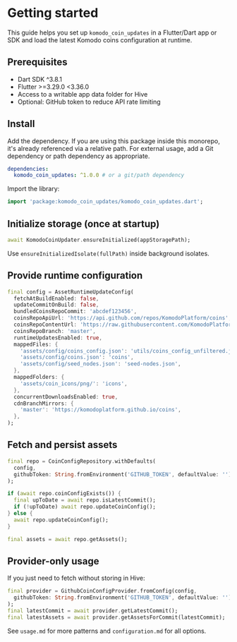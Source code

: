# Getting started

This guide helps you set up `komodo_coin_updates` in a Flutter/Dart app or
SDK and load the latest Komodo coins configuration at runtime.

## Prerequisites

- Dart SDK ^3.8.1
- Flutter >=3.29.0 <3.36.0
- Access to a writable app data folder for Hive
- Optional: GitHub token to reduce API rate limiting

## Install

Add the dependency. If you are using this package inside this monorepo, it's
already referenced via a relative path. For external usage, add a Git
dependency or path dependency as appropriate.

```yaml
dependencies:
  komodo_coin_updates: ^1.0.0 # or a git/path dependency
```

Import the library:

```dart
import 'package:komodo_coin_updates/komodo_coin_updates.dart';
```

## Initialize storage (once at startup)

```dart
await KomodoCoinUpdater.ensureInitialized(appStoragePath);
```

Use `ensureInitializedIsolate(fullPath)` inside background isolates.

## Provide runtime configuration

```dart
final config = AssetRuntimeUpdateConfig(
  fetchAtBuildEnabled: false,
  updateCommitOnBuild: false,
  bundledCoinsRepoCommit: 'abcdef123456',
  coinsRepoApiUrl: 'https://api.github.com/repos/KomodoPlatform/coins',
  coinsRepoContentUrl: 'https://raw.githubusercontent.com/KomodoPlatform/coins',
  coinsRepoBranch: 'master',
  runtimeUpdatesEnabled: true,
  mappedFiles: {
    'assets/config/coins_config.json': 'utils/coins_config_unfiltered.json',
    'assets/config/coins.json': 'coins',
    'assets/config/seed_nodes.json': 'seed-nodes.json',
  },
  mappedFolders: {
    'assets/coin_icons/png/': 'icons',
  },
  concurrentDownloadsEnabled: true,
  cdnBranchMirrors: {
    'master': 'https://komodoplatform.github.io/coins',
  },
);
```

## Fetch and persist assets

```dart
final repo = CoinConfigRepository.withDefaults(
  config,
  githubToken: String.fromEnvironment('GITHUB_TOKEN', defaultValue: ''),
);

if (await repo.coinConfigExists()) {
  final upToDate = await repo.isLatestCommit();
  if (!upToDate) await repo.updateCoinConfig();
} else {
  await repo.updateCoinConfig();
}

final assets = await repo.getAssets();
```

## Provider-only usage

If you just need to fetch without storing in Hive:

```dart
final provider = GithubCoinConfigProvider.fromConfig(config,
  githubToken: String.fromEnvironment('GITHUB_TOKEN', defaultValue: ''),
);
final latestCommit = await provider.getLatestCommit();
final latestAssets = await provider.getAssetsForCommit(latestCommit);
```

See `usage.md` for more patterns and `configuration.md` for all options.
